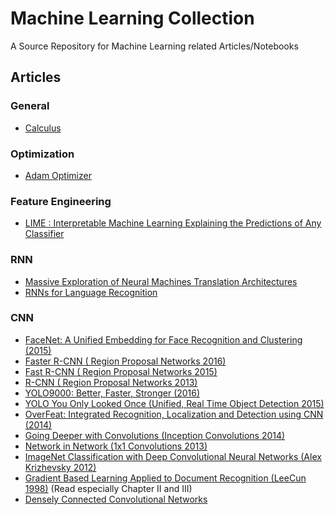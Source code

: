 # Machine Learning Collection

A Source Repository for Machine Learning related Articles/Notebooks

## Articles

### General
* [Calculus](articles/Calculus.pdf)

### Optimization
* [Adam Optimizer](articles/Adam_stochastic_optimization.pdf)


### Feature Engineering
* [LIME : Interpretable Machine Learning Explaining the Predictions of Any Classifier](articles/lime_article.pdf)


### RNN
* [Massive Exploration of Neural Machines Translation Architectures](articles/Massive_Exploration_of_Neural_Machine_Translation_Architectures.pdf)
* [RNNs for Language Recognition](articles/RNNs_for_Language_Recognition.pdf)

### CNN
* [FaceNet: A Unified Embedding for Face Recognition and Clustering (2015)](articles/FaceNet.pdf)
* [Faster R-CNN ( Region Proposal Networks 2016)](articles/Faster_RCNN.pdf)
* [Fast R-CNN ( Region Proposal Networks 2015)](articles/Fast_RCNN.pdf)
* [R-CNN ( Region Proposal Networks 2013)](articles/Reigonal_CNN.pdf)
* [YOLO9000: Better, Faster, Stronger (2016)](articles/YOLO9000.pdf)
* [YOLO You Only Looked Once (Unified, Real Time Object Detection 2015)](articles/YOLO.pdf)
* [OverFeat: Integrated Recognition, Localization and Detection using CNN (2014)](articles/OverFeat.pdf)
* [Going Deeper with Convolutions (Inception Convolutions 2014)](articles/going_deeper_with_convolutions.pdf)
* [Network in Network (1x1 Convolutions 2013)](articles/Network_in_Network.pdf)
* [ImageNet Classification with Deep Convolutional Neural Networks  (Alex Krizhevsky 2012)](articles/imageNet.pdf)
* [Gradient Based Learning Applied to Document Recognition (LeeCun 1998)](articles/Gradient_Based_Learning_Applied_to_Document_Recognition.pdf) (Read especially  Chapter II and III)
* [Densely Connected Convolutional Networks](articles/Densely%20Connected%20Convolutional%20Networks.pdf)

